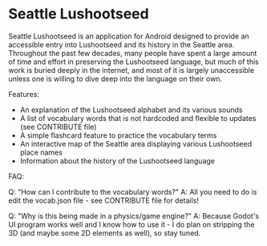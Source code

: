 # Seattle Lushootseed

Seattle Lushootseed is an application for Android designed to provide an accessible entry into Lushootseed and its history in the Seattle area.
Throughout the past few decades, many people have spent a large amount of time and effort in preserving the Lushootseed language, but much of this
work is buried deeply in the internet, and most of it is largely unaccessible unless one is willing to dive deep into the language on their own.

Features:
- An explanation of the Lushootseed alphabet and its various sounds
- A list of vocabulary words that is not hardcoded and flexible to updates (see CONTRIBUTE file)
- A simple flashcard feature to practice the vocabulary terms
- An interactive map of the Seattle area displaying various Lushootseed place names
- Information about the history of the Lushootseed language


FAQ:

Q: "How can I contribute to the vocabulary words?"
A: All you need to do is edit the vocab.json file - see CONTRIBUTE file for details!

Q: "Why is this being made in a physics/game engine?"
A: Because Godot's UI program works well and I know how to use it - I do plan on stripping the 3D (and maybe some 2D elements as well), so stay tuned.
